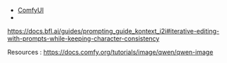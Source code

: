 

- [ComfyUI](https://www.reddit.com/r/comfyui/)
- 


https://docs.bfl.ai/guides/prompting_guide_kontext_i2i#iterative-editing-with-prompts-while-keeping-character-consistency

Resources : https://docs.comfy.org/tutorials/image/qwen/qwen-image